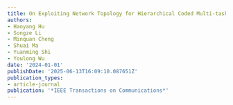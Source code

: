 ```yaml
---
title: On Exploiting Network Topology for Hierarchical Coded Multi-task Learning
authors:
- Haoyang Hu
- Songze Li
- Minquan Cheng
- Shuai Ma
- Yuanming Shi
- Youlong Wu
date: '2024-01-01'
publishDate: '2025-06-13T16:09:10.087651Z'
publication_types:
- article-journal
publication: '*IEEE Transactions on Communications*'
---
```

